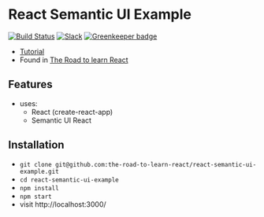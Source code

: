 # React Semantic UI Example

[![Build Status](https://travis-ci.org/the-road-to-learn-react/react-semantic-ui-example.svg?branch=master)](https://travis-ci.org/the-road-to-learn-react/react-semantic-ui-example) [![Slack](https://slack-the-road-to-learn-react.wieruch.com/badge.svg)](https://slack-the-road-to-learn-react.wieruch.com/) [![Greenkeeper badge](https://badges.greenkeeper.io/the-road-to-learn-react/react-semantic-ui-example.svg)](https://greenkeeper.io/)

* [Tutorial](https://www.robinwieruch.de/react-semantic-ui-tutorial)
* Found in [The Road to learn React](https://roadtoreact.com/)

## Features

* uses:
  * React (create-react-app)
  * Semantic UI React

## Installation

* `git clone git@github.com:the-road-to-learn-react/react-semantic-ui-example.git`
* `cd react-semantic-ui-example`
* `npm install`
* `npm start`
* visit http://localhost:3000/

